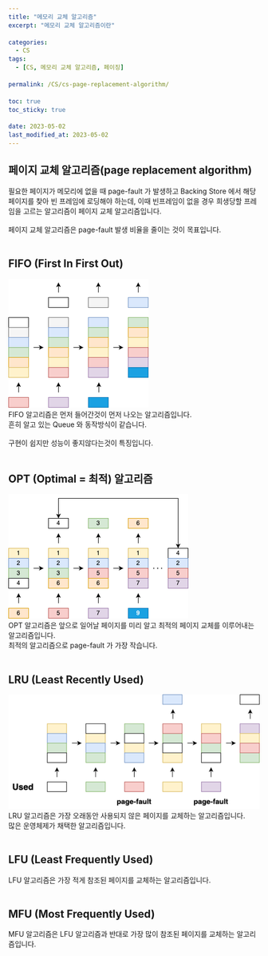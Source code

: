 ```yaml
---
title: "메모리 교체 알고리즘"
excerpt: "메모리 교체 알고리즘이란"

categories:
  - CS
tags:
  - [CS, 메모리 교체 알고리즘, 페이징]

permalink: /CS/cs-page-replacement-algorithm/

toc: true
toc_sticky: true

date: 2023-05-02
last_modified_at: 2023-05-02
---
```


## 페이지 교체 알고리즘(page replacement algorithm)

필요한 페이지가 메모리에 없을 때 page-fault 가 발생하고 Backing Store 에서 해당 페이지를 찾아 빈 프레임에 로딩해야 하는데, 이때 빈프레임이 없을 경우 희생당할 프레임을 고르는 알고리즘이 페이지 교체 알고리즘입니다. <br>
<br>
페이지 교체 알고리즘은 page-fault 발생 비율을 줄이는 것이 목표입니다.<br>
<br>

## FIFO (First In First Out)
![FIFO](/assets/images/posts_img/cs-page-replacement-algorithm/FIFO.png) <br>
FIFO 알고리즘은 먼저 들어간것이 먼저 나오는 알고리즘입니다. <br>
흔히 알고 있는 Queue 와 동작방식이 같습니다. <br>
<br>
구현이 쉽지만 성능이 좋지않다는것이 특징입니다.<br>
<br>

## OPT (Optimal = 최적) 알고리즘 
![OPT](/assets/images/posts_img/cs-page-replacement-algorithm/OPT-Algorithm.png) <br>
OPT 알고리즘은 앞으로 일어날 페이지를 미리 알고 최적의 페이지 교체를 이루어내는 알고리즘입니다.<br>
최적의 알고리즘으로 page-fault 가 가장 작습니다.<br>
<br>

## LRU (Least Recently Used)
![LRU](/assets/images/posts_img/cs-page-replacement-algorithm/LRU.png) <br>
LRU 알고리즘은 가장 오래동안 사용되지 않은 페이지를 교체하는 알고리즘입니다.<br>
많은 운영체제가 채택한 알고리즘입니다.<br>
<br>

## LFU (Least Frequently Used)
LFU 알고리즘은 가장 적게 참조된 페이지를 교체하는 알고리즘입니다.<br>
<br>

## MFU (Most Frequently Used)
MFU 알고리즘은 LFU 알고리즘과 반대로 가장 많이 참조된 페이지를 교체하는 알고리즘입니다.<br>
 



